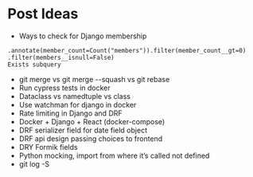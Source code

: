 # Post Ideas

- Ways to check for Django membership

```
.annotate(member_count=Count("members")).filter(member_count__gt=0)
.filter(members__isnull=False)
Exists subquery
```

- git merge vs git merge --squash vs git rebase
- Run cypress tests in docker
- Dataclass vs namedtuple vs class
- Use watchman for django in docker
- Rate limiting in Django and DRF
- Docker + Django + React (docker-compose)
- DRF serializer field for date field object
- DRF api design passing choices to frontend
- DRY Formik fields
- Python mocking, import from where it’s called not defined
- git log -S
